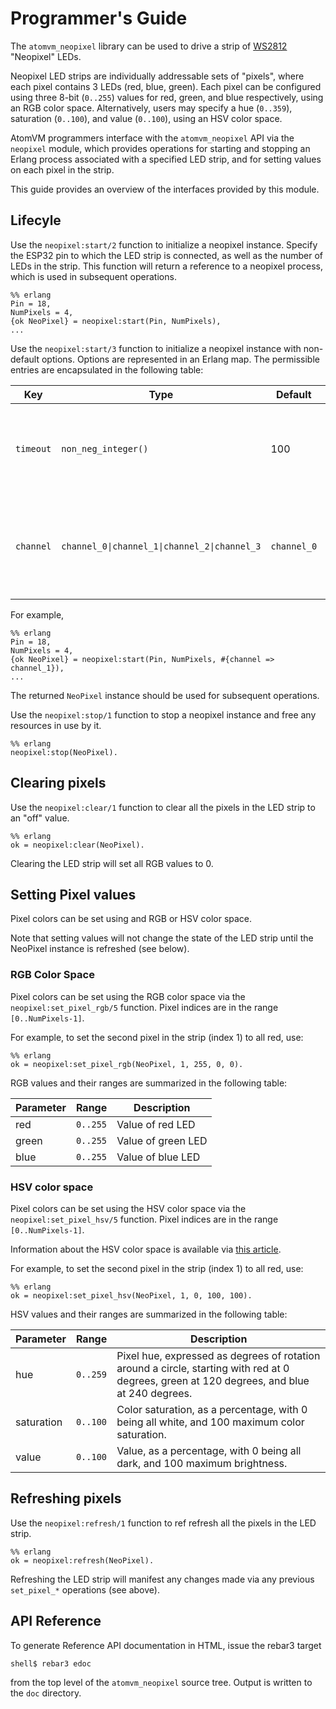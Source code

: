 # Programmer's Guide

The `atomvm_neopixel` library can be used to drive a strip of [WS2812](https://cdn-shop.adafruit.com/datasheets/WS2812.pdf) "Neopixel" LEDs.

Neopixel LED strips are individually addressable sets of "pixels", where each pixel contains 3 LEDs (red, blue, green).  Each pixel can be configured using three 8-bit (`0..255`) values for red, green, and blue respectively, using an RGB color space.  Alternatively, users may specify a hue (`0..359`), saturation (`0..100`), and value (`0..100`), using an HSV color space.

AtomVM programmers interface with the `atomvm_neopixel` API via the `neopixel` module, which provides operations for starting and stopping an Erlang process associated with a specified LED strip, and for setting values on each pixel in the strip.

This guide provides an overview of the interfaces provided by this module.

## Lifecyle

Use the `neopixel:start/2` function to initialize a neopixel instance.  Specify the ESP32 pin to which the LED strip is connected, as well as the number of LEDs in the strip.  This function will return a reference to a neopixel process, which is used in subsequent operations.

    %% erlang
    Pin = 18,
    NumPixels = 4,
    {ok NeoPixel} = neopixel:start(Pin, NumPixels),
    ...

Use the `neopixel:start/3` function to initialize a neopixel instance with non-default options.  Options are represented in an Erlang map.  The permissible entries are encapsulated in the following table:

| Key | Type | Default | Description |
| ----- | ----- | ------| ----|
| `timeout`   | `non_neg_integer()` | 100 | Timeout (in milliseconds) used internally when communicating with the LED strip |
| `channel`   | `channel_0\|channel_1\|channel_2\|channel_3` | `channel_0` | ESP RTC transmit channel to use.  Use a different channel for each `neopixel` instance created. |

For example,

    %% erlang
    Pin = 18,
    NumPixels = 4,
    {ok NeoPixel} = neopixel:start(Pin, NumPixels, #{channel => channel_1}),
    ...

The returned `NeoPixel` instance should be used for subsequent operations.

Use the `neopixel:stop/1` function to stop a neopixel instance and free any resources in use by it.

    %% erlang
    neopixel:stop(NeoPixel).

## Clearing pixels

Use the `neopixel:clear/1` function to clear all the pixels in the LED strip to an "off" value.

    %% erlang
    ok = neopixel:clear(NeoPixel).

Clearing the LED strip will set all RGB values to 0.

## Setting Pixel values

Pixel colors can be set using and RGB or HSV color space.

Note that setting values will not change the state of the LED strip until the NeoPixel instance is refreshed (see below).

### RGB Color Space

Pixel colors can be set using the RGB color space via the `neopixel:set_pixel_rgb/5` function.  Pixel indices are in the range `[0..NumPixels-1]`.

For example, to set the second pixel in the strip (index 1) to all red, use:

    %% erlang
    ok = neopixel:set_pixel_rgb(NeoPixel, 1, 255, 0, 0).

RGB values and their ranges are summarized in the following table:

| Parameter | Range | Description |
| ----- | ----- | ------|
| red   | `0..255` | Value of red LED |
| green | `0..255` | Value of green LED |
| blue | `0..255` | Value of blue LED |

### HSV color space

Pixel colors can be set using the HSV color space via the `neopixel:set_pixel_hsv/5` function.  Pixel indices are in the range `[0..NumPixels-1]`.

Information about the HSV color space is available via [this article](https://en.wikipedia.org/wiki/HSL_and_HSV).

For example, to set the second pixel in the strip (index 1) to all red, use:

    %% erlang
    ok = neopixel:set_pixel_hsv(NeoPixel, 1, 0, 100, 100).

HSV values and their ranges are summarized in the following table:

| Parameter | Range | Description |
| ----- | ----- | ------|
| hue   | `0..259` | Pixel hue, expressed as degrees of rotation around a circle, starting with red at 0 degrees, green at 120 degrees, and blue at 240 degrees. |
| saturation | `0..100` | Color saturation, as a percentage, with 0 being all white, and 100 maximum color saturation. |
| value | `0..100` | Value, as a percentage, with 0 being all dark, and 100 maximum brightness. |

## Refreshing pixels

Use the `neopixel:refresh/1` function to ref refresh all the pixels in the LED strip.

    %% erlang
    ok = neopixel:refresh(NeoPixel).

Refreshing the LED strip will manifest any changes made via any previous `set_pixel_*` operations (see above).

## API Reference

To generate Reference API documentation in HTML, issue the rebar3 target

    shell$ rebar3 edoc

from the top level of the `atomvm_neopixel` source tree.  Output is written to the `doc` directory.
